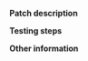 **Patch description**
<!--Please enter a clear and concise description of what your pull request does, and why
it is necessary. If your patch fixes an issue, please reference that issue here. -->

**Testing steps**
<!-- Enter steps to test your pull request. Give a clear and concise description of
what you expected to happen during testing. Include any logs in ```backticks``` if you have them.-->

**Other information**
<!-- Any other information or context you would like to provide. -->
